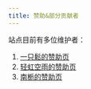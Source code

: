 ```yaml
---
title: 赞助&部分贡献者
---
```

站点目前有多位维护者：

1. [一只鬆的赞助页](https://www.takagi.icu/pay)
3. [轻虹空雨的赞助页](https://mufeng086.com/support)
4. [南栀的赞助页](https://litkg.com/index.php/archives/1/)
